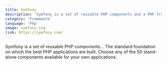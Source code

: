 ```yaml
---
title: Symfony 
description: 'Symfony is a set of reusable PHP components and a PHP framework to build web applications, APIs, microservices and web services.'
category: 'Framework'
language: 'Php'
image: symfony.svg
link: https://symfony.com/
---
```


Symfony is a set of reusable PHP components...
The standard foundation on which the best PHP applications are built. Choose any of the 50 stand-alone components available for your own applications.